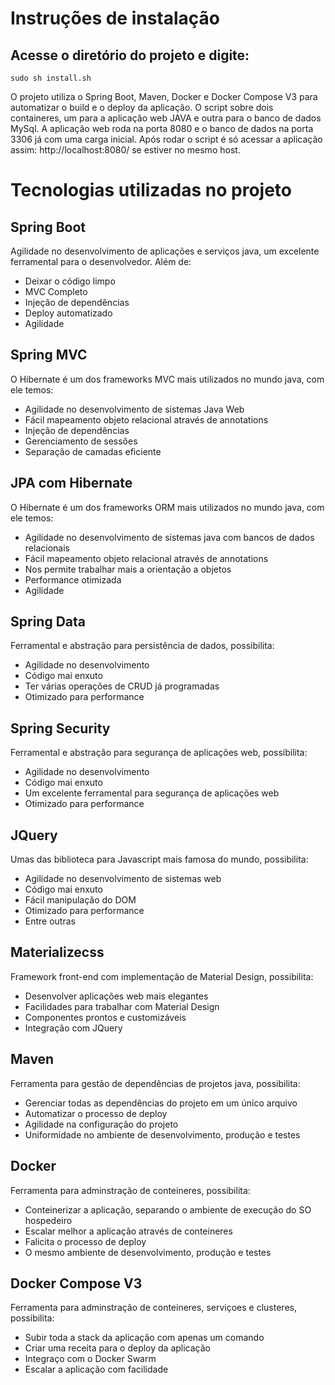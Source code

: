 # Instruções de instalação

## Acesse o diretório do projeto e digite:

```
sudo sh install.sh
```

O projeto utiliza o Spring Boot, Maven, Docker e Docker Compose V3 para automatizar o build e o deploy da aplicação. O script sobre dois containeres, um para a aplicação web JAVA e outra para o banco de dados MySql. A aplicação web roda na porta 8080 e o banco de dados na porta 3306 já com uma carga inicial. Após rodar o script é só acessar a aplicação assim: http://localhost:8080/ se estiver no mesmo host.

# Tecnologias utilizadas no projeto

## Spring Boot

Agilidade no desenvolvimento de aplicações e serviços java, um excelente ferramental para o desenvolvedor. Além de:

* Deixar o código limpo
* MVC Completo
* Injeção de dependências
* Deploy automatizado
* Agilidade

## Spring MVC

O Hibernate é um dos frameworks MVC mais utilizados no mundo java, com ele temos:

* Agilidade no desenvolvimento de sistemas Java Web
* Fácil mapeamento objeto relacional através de annotations
* Injeção de dependências
* Gerenciamento de sessões
* Separação de camadas eficiente

## JPA com Hibernate

O Hibernate é um dos frameworks ORM mais utilizados no mundo java, com ele temos:

* Agilidade no desenvolvimento de sistemas java com bancos de dados relacionais
* Fácil mapeamento objeto relacional através de annotations
* Nos permite trabalhar mais a orientação a objetos
* Performance otimizada
* Agilidade

## Spring Data

Ferramental e abstração para persistência de dados, possibilita:

* Agilidade no desenvolvimento
* Código mai enxuto
* Ter várias operações de CRUD já programadas
* Otimizado para performance

## Spring Security

Ferramental e abstração para segurança de aplicações web, possibilita:

* Agilidade no desenvolvimento
* Código mai enxuto
* Um excelente ferramental para segurança de aplicações web
* Otimizado para performance

## JQuery

Umas das biblioteca para Javascript mais famosa do mundo, possibilita:

* Agilidade no desenvolvimento de sistemas web
* Código mai enxuto
* Fácil manipulação do DOM
* Otimizado para performance
* Entre outras

## Materializecss

Framework front-end com implementação de Material Design, possibilita:

* Desenvolver aplicações web mais elegantes
* Facilidades para trabalhar com Material Design
* Componentes prontos e customizáveis
* Integração com JQuery

## Maven

Ferramenta para gestão de dependências de projetos java, possibilita:

* Gerenciar todas as dependências do projeto em um único arquivo
* Automatizar o processo de deploy
* Agilidade na configuração do projeto
* Uniformidade no ambiente de desenvolvimento, produção e testes
 
## Docker

Ferramenta para adminstração de conteineres, possibilita:

* Conteinerizar a aplicação, separando o ambiente de execução do SO hospedeiro
* Escalar melhor a aplicação através de conteineres
* Falicita o processo de deploy
* O mesmo ambiente de desenvolvimento, produção e testes

## Docker Compose V3

Ferramenta para adminstração de conteineres, serviçoes e clusteres, possibilita:

* Subir toda a stack da aplicação com apenas um comando
* Criar uma receita para o deploy da aplicação
* Integraço com o Docker Swarm
* Escalar a aplicação com facilidade
 







